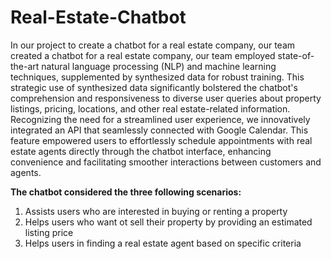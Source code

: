 # Real-Estate-Chatbot
In our project to create a chatbot for a real estate company, our team created a chatbot for a real estate company, our team employed state-of-the-art natural language processing (NLP) and machine learning techniques, supplemented by synthesized data for robust training. This strategic use of synthesized data significantly bolstered the chatbot's comprehension and responsiveness to diverse user queries about property listings, pricing, locations, and other real estate-related information. Recognizing the need for a streamlined user experience, we innovatively integrated an API that seamlessly connected with Google Calendar. This feature empowered users to effortlessly schedule appointments with real estate agents directly through the chatbot interface, enhancing convenience and facilitating smoother interactions between customers and agents.

 **The chatbot considered the three following scenarios:**
 1. Assists users who are interested in buying or renting a property
 2. Helps users who want ot sell their property by providing an estimated listing price
 3. Helps users in finding a real estate agent based on specific criteria
